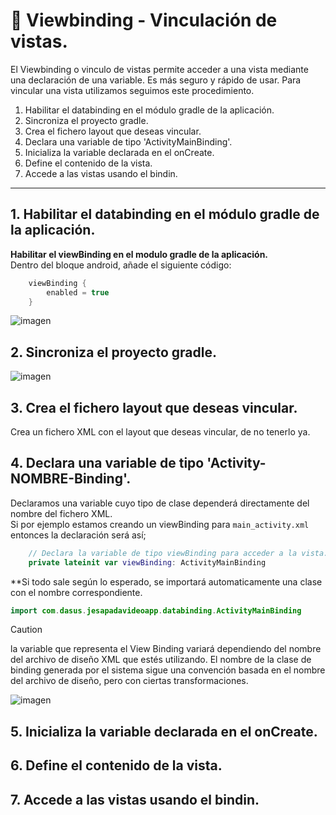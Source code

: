 # 📌 Viewbinding - Vinculación de vistas.
El Viewbinding o vinculo de vistas permite acceder a una vista mediante una declaración de una variable. Es más seguro y rápido de usar. Para vincular una vista utilizamos seguimos este procedimiento.    

1. Habilitar el databinding en el módulo gradle de la aplicación.
2. Sincroniza el proyecto gradle.
3. Crea el fichero layout que deseas vincular.
4. Declara una variable de tipo 'ActivityMainBinding'.
5. Inicializa la variable declarada en el onCreate.
6. Define el contenido de la vista.
7. Accede a las vistas usando el bindin.

---

## 1. Habilitar el databinding en el módulo gradle de la aplicación.
**Habilitar el viewBinding en el modulo gradle de la aplicación.**    
Dentro del bloque android, añade el siguiente código:
```kts
    viewBinding {
        enabled = true
    }
```
![imagen](https://github.com/user-attachments/assets/fd781491-6853-47b6-ad5c-46a61505f62f)


## 2. Sincroniza el proyecto gradle.
![imagen](https://github.com/user-attachments/assets/a10b7a62-3ad4-4936-9065-483dd19ebe55)


## 3. Crea el fichero layout que deseas vincular.
Crea un fichero XML con el layout que deseas vincular, de no tenerlo ya.

## 4. Declara una variable de tipo 'Activity-NOMBRE-Binding'.
Declaramos una variable cuyo tipo de clase dependerá directamente del nombre del fichero XML.    
Si por ejemplo estamos creando un viewBinding para `main_activity.xml` entonces la declaración será así;    
```kotlin
    // Declara la variable de tipo viewBinding para acceder a la vista.
    private lateinit var viewBinding: ActivityMainBinding
```

**Si todo sale según lo esperado, se importará automaticamente una clase con el nombre correspondiente.   
```kotlin
import com.dasus.jesapadavideoapp.databinding.ActivityMainBinding
```
    
>[!CAUTION]
>la variable que representa el View Binding variará dependiendo del nombre del archivo de diseño XML que estés utilizando. El nombre de la clase de binding generada por el sistema sigue una convención basada en el nombre del archivo de diseño, pero con ciertas transformaciones.
   
![imagen](https://github.com/user-attachments/assets/8ead50db-6951-4178-85a4-22e0a7de3ae2)



## 5. Inicializa la variable declarada en el onCreate.

## 6. Define el contenido de la vista.

## 7. Accede a las vistas usando el bindin.
